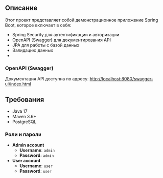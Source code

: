 
## Описание
Этот проект представляет собой демонстрационное приложение Spring Boot, которое включает в себя:
- Spring Security для аутентификации и авторизации
- OpenAPI (Swagger) для документирования API
- JPA для работы с базой данных
- Валидацию данных
- 
### OpenAPI (Swagger)
Документация API доступна по адресу: [http://localhost:8080/swagger-ui/index.html](http://localhost:8080/swagger-ui/index.html)

## Требования
- Java 17
- Maven 3.6+
- PostgreSQL

### Роли и пароли
- **Admin account**
    - **Username:** `admin`
    - **Password:** `admin`
- **User account**
    - **Username:** `user`
    - **Password:** `user`

